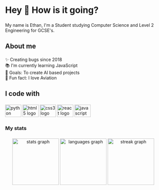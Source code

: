 <h1 align="left">Hey 👋 How is it going?</h1>

###

<p align="left">My name is Ethan,  I'm a Student studying Computer Science and Level 2 Engineering for GCSE's.</p>

###

<h2 align="left">About me</h2>

###

<p align="left">✨ Creating bugs since 2018<br>📚 I'm currently learning JavaScript<br>🎯 Goals: To create AI based projects<br>🎲 Fun fact: I love Aviation</p>

###

<h2 align="left">I code with</h2>

###

<div align="left">
  <img src="https://cdn.jsdelivr.net/gh/devicons/devicon/icons/python/python-original.svg" height="40" width="52" alt="python logo"  />
  <img src="https://cdn.jsdelivr.net/gh/devicons/devicon/icons/html5/html5-original.svg" height="40" width="52" alt="html5 logo"  />
  <img src="https://cdn.jsdelivr.net/gh/devicons/devicon/icons/css3/css3-original.svg" height="40" width="52" alt="css3 logo"  />
  <img src="https://cdn.jsdelivr.net/gh/devicons/devicon/icons/react/react-original.svg" height="40" width="52" alt="react logo"  />
  <img src="https://cdn.jsdelivr.net/gh/devicons/devicon/icons/javascript/javascript-original.svg" height="40" width="52" alt="javascript logo"  />
</div>

###

<h3 align="left">My stats</h3>

###

<div align="center">
  <img src="https://github-readme-stats.vercel.app/api?username=Ethan-Barr&hide_title=false&hide_rank=false&show_icons=true&include_all_commits=true&count_private=true&disable_animations=false&theme=dracula&locale=en&hide_border=false&order=1" height="150" alt="stats graph"  />
  <img src="https://github-readme-stats.vercel.app/api/top-langs?username=Ethan-Barr&locale=en&hide_title=false&layout=compact&card_width=320&langs_count=5&theme=dracula&hide_border=false&order=2" height="150" alt="languages graph"  />
  <img src="https://streak-stats.demolab.com?user=Ethan-Barr&locale=en&mode=daily&theme=dracula&hide_border=false&border_radius=5&order=3" height="150" alt="streak graph"  />
</div>

###
